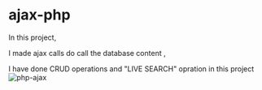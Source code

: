 # ajax-php

In this project,

I made ajax calls do call the database content ,

I have done CRUD operations and "LIVE SEARCH" opration in this project
![php-ajax](https://user-images.githubusercontent.com/99551250/161033627-d35f077b-04af-4097-93f2-8bb0e0ac7e02.PNG)
